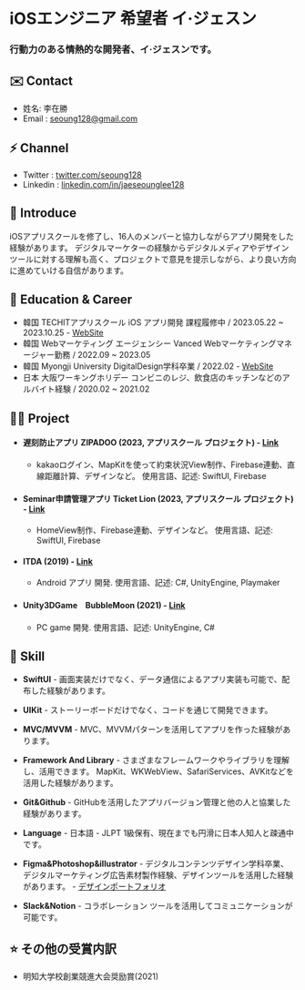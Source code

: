 iOSエンジニア 希望者 イ·ジェスン
==============

### 行動力のある情熱的な開発者、イ·ジェスンです。

✉️ Contact
-------

*   姓名: 李在勝 
*   Email : [seoung128@gmail.com](seoung128@gmail.com)

⚡️ Channel
-------

*   Twitter : [twitter.com/seoung128](https://twitter.com/seoung128)
*   Linkedin : [linkedin.com/in/jaeseounglee128](https://www.linkedin.com/in/jaeseounglee128/)

🤗 Introduce
-------

iOSアプリスクールを修了し、16人のメンバーと協力しながらアプリ開発をした経験があります。 
デジタルマーケターの経験からデジタルメディアやデザインツールに対する理解も高く、プロジェクトで意見を提示しながら、より良い方向に進めていける自信があります。

🏫 Education & Career
-------

*   韓国 TECHITアプリスクール iOS アプリ開発 課程履修中 / 2023.05.22 ~ 2023.10.25 - [WebSite](https://techit.education/school/kdt-app-3rd)
*   韓国 Webマーケティング エージェンシー Vanced Webマーケティングマネージャー勤務 / 2022.09 ~ 2023.05
*   韓国 Myongji University DigitalDesign学科卒業 / 2022.02 - [WebSite](https://www.mju.ac.kr/mjukr/667/subview.do)
*   日本 大阪ワーキングホリデー コンビニのレジ、飲食店のキッチンなどのアルバイト経験 / 2020.02 ~ 2021.02

🧑‍💻 Project
-------

*   #### 遅刻防止アプリ ZIPADOO (2023, アプリスクール プロジェクト) - [Link](https://github.com/JASONLEE-hub/ZIPADOO-in-TECHIT)
    *   kakaoログイン、MapKitを使って約束状況View制作、Firebase連動、直線距離計算、デザインなど。 使用言語、記述: SwiftUI, Firebase
*   #### Seminar申請管理アプリ Ticket Lion (2023, アプリスクール プロジェクト) - [Link](https://github.com/JASONLEE-hub/Seminar-application-in-TECHIT)
    *   HomeView制作、Firebase連動、デザインなど。 使用言語、記述: SwiftUI, Firebase
*   #### ITDA (2019) - [Link](https://github.com/JASONLEE-hub/ITDA)
    *   Android アプリ 開発. 使用言語、記述: C#, UnityEngine, Playmaker
*   #### Unity3DGame　BubbleMoon (2021) - [Link](https://github.com/JASONLEE-hub/Bubble-Moon-Project)
    *   PC game 開発. 使用言語、記述: UnityEngine, C#

🍏 Skill
-----

*   **SwiftUI** - 画面実装だけでなく、データ通信によるアプリ実装も可能で、配布した経験があります。

*   **UIKit** - ストーリーボードだけでなく、コードを通じて開発できます。

*   **MVC/MVVM** - MVC、MVVMパターンを活用してアプリを作った経験があります。

*   **Framework And Library** - さまざまなフレームワークやライブラリを理解し、活用できます。 MapKit、WKWebView、SafariServices、AVKitなどを活用した経験があります。

*   **Git&Github** - GitHubを活用したアプリバージョン管理と他の人と協業した経験があります。

*   **Language** - 日本語 - JLPT 1級保有、現在までも円滑に日本人知人と疎通中です。

*   **Figma&Photoshop&illustrator** - デジタルコンテンツデザイン学科卒業、デジタルマーケティング広告素材製作経験、デザインツールを活用した経験があります。 - [デザインポートフォリオ](https://www.figma.com/file/UnhxIJ4jyHKKqpUI1zxeXB/%ED%8F%AC%ED%8A%B8%ED%8F%B4%EB%A6%AC%EC%98%A4?type=design&node-id=212%3A118&mode=design&t=WKV6wBVlV5jWTyNT-1)

*   **Slack&Notion** - コラボレーション ツールを活用してコミュニケーションが可能です。

⭐️ その他の受賞内訳
--------

*   明知大学校創業競進大会奨励賞(2021)
